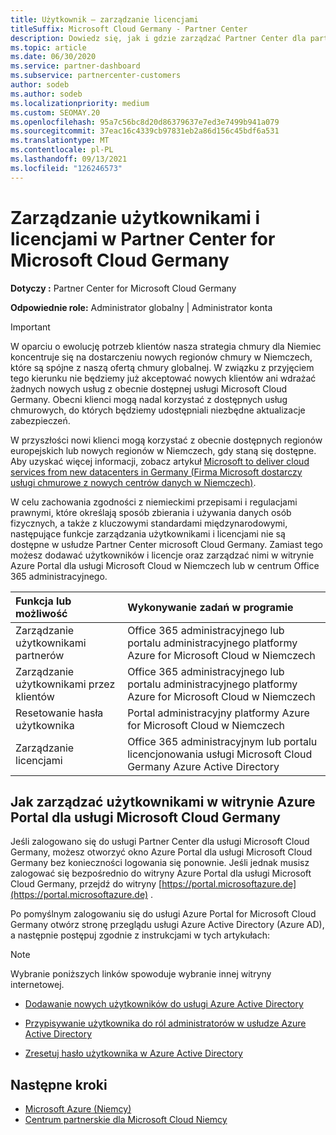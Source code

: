 ```yaml
---
title: Użytkownik — zarządzanie licencjami
titleSuffix: Microsoft Cloud Germany - Partner Center
description: Dowiedz się, jak i gdzie zarządzać Partner Center dla partnerów, klientów i licencji usługi Microsoft Cloud w Niemczech, a także resetowania haseł.
ms.topic: article
ms.date: 06/30/2020
ms.service: partner-dashboard
ms.subservice: partnercenter-customers
author: sodeb
ms.author: sodeb
ms.localizationpriority: medium
ms.custom: SEOMAY.20
ms.openlocfilehash: 95a7c56bc8d20d86379637e7ed3e7499b941a079
ms.sourcegitcommit: 37eac16c4339cb97831eb2a86d156c45bdf6a531
ms.translationtype: MT
ms.contentlocale: pl-PL
ms.lasthandoff: 09/13/2021
ms.locfileid: "126246573"
---
```

# <a name="user-and-license-management-in-partner-center-for-microsoft-cloud-germany"></a>Zarządzanie użytkownikami i licencjami w Partner Center for Microsoft Cloud Germany

**Dotyczy :** Partner Center for Microsoft Cloud Germany

**Odpowiednie role:** Administrator globalny | Administrator konta

> [!IMPORTANT]
> W oparciu o ewolucję potrzeb klientów nasza strategia chmury dla Niemiec koncentruje się na dostarczeniu nowych regionów chmury w Niemczech, które są spójne z naszą ofertą chmury globalnej. W związku z przyjęciem tego kierunku nie będziemy już akceptować nowych klientów ani wdrażać żadnych nowych usług z obecnie dostępnej usługi Microsoft Cloud Germany. Obecni klienci mogą nadal korzystać z dostępnych usług chmurowych, do których będziemy udostępniali niezbędne aktualizacje zabezpieczeń.
>  
> W przyszłości nowi klienci mogą korzystać z obecnie dostępnych regionów europejskich lub nowych regionów w Niemczech, gdy staną się dostępne. Aby uzyskać więcej informacji, zobacz artykuł [Microsoft to deliver cloud services from new datacenters in Germany (Firma Microsoft dostarczy usługi chmurowe z nowych centrów danych w Niemczech)](https://news.microsoft.com/europe/2018/08/31/microsoft-to-deliver-cloud-services-from-new-datacentres-in-germany-in-2019-to-meet-evolving-customer-needs/).

W celu zachowania zgodności z niemieckimi przepisami i regulacjami prawnymi, które określają sposób zbierania i używania danych osób fizycznych, a także z kluczowymi standardami międzynarodowymi, następujące funkcje zarządzania użytkownikami i licencjami nie są dostępne w usłudze Partner Center microsoft Cloud Germany. Zamiast tego możesz dodawać użytkowników i licencje oraz zarządzać nimi w witrynie Azure Portal dla usługi Microsoft Cloud w Niemczech lub w centrum Office 365 administracyjnego.

Funkcja lub możliwość | Wykonywanie zadań w programie
:--- | :---
Zarządzanie użytkownikami partnerów | Office 365 administracyjnego lub portalu administracyjnego platformy Azure for Microsoft Cloud w Niemczech
Zarządzanie użytkownikami przez klientów | Office 365 administracyjnego lub portalu administracyjnego platformy Azure for Microsoft Cloud w Niemczech
Resetowanie hasła użytkownika | Portal administracyjny platformy Azure for Microsoft Cloud w Niemczech
Zarządzanie licencjami | Office 365 administracyjnym lub portalu licencjonowania usługi Microsoft Cloud Germany Azure Active Directory

## <a name="how-to-manage-users-in-the-azure-portal-for-microsoft-cloud-germany"></a>Jak zarządzać użytkownikami w witrynie Azure Portal dla usługi Microsoft Cloud Germany 

Jeśli zalogowano się do usługi Partner Center dla usługi Microsoft Cloud Germany, możesz otworzyć okno Azure Portal dla usługi Microsoft Cloud Germany bez konieczności logowania się ponownie. Jeśli jednak musisz zalogować się bezpośrednio do witryny Azure Portal dla usługi Microsoft Cloud Germany, przejdź do witryny [https://portal.microsoftazure.de](https://portal.microsoftazure.de) . 

Po pomyślnym zalogowaniu się do usługi Azure Portal for Microsoft Cloud Germany otwórz stronę przeglądu usługi Azure Active Directory (Azure AD), a następnie postępuj zgodnie z instrukcjami w tych artykułach:

> [!NOTE]  
> Wybranie poniższych linków spowoduje wybranie innej witryny internetowej.

-  [Dodawanie nowych użytkowników do usługi Azure Active Directory](/azure/active-directory/active-directory-users-create-azure-portal)

-  [Przypisywanie użytkownika do ról administratorów w usłudze Azure Active Directory](/azure/active-directory/active-directory-users-assign-role-azure-portal)

-  [Zresetuj hasło użytkownika w Azure Active Directory](/azure/active-directory/active-directory-users-reset-password-azure-portal)

## <a name="next-steps"></a>Następne kroki

-  [Microsoft Azure (Niemcy)](https://azure.microsoft.com/global-infrastructure/germany/)
-  [Centrum partnerskie dla Microsoft Cloud Niemcy](partner-center-for-microsoft-cloud-germany.md)